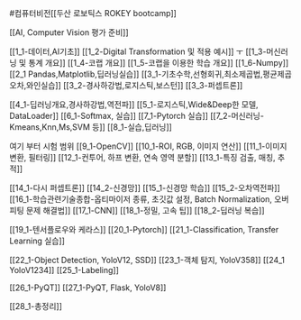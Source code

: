 #컴퓨터비전[[두산 로보틱스 ROKEY bootcamp]]

[[AI, Computer Vision 평가 준비]]

[[1_1-데이터,AI기초]]
[[1_2-Digital Transformation 및 적용 예시]] ㅜ
[[1_3-머신러닝 및 통계 개요]]
[[1_4-코랩 개요]]
[[1_5-코랩을 이용한 학습 개요]]
[[1_6-Numpy]]
[[2_1 Pandas,Matplotlib,딥러닝실습]]
[[3_1-기초수학,선형회귀,최소제곱법,평균제곱오차,와인실습]]
[[3_2-경사하강법,로지스틱,보스턴]]
[[3_3-퍼셉트론]]

[[4_1-딥러닝개요,경사하강법,역전파]]
[[5_1-로지스틱,Wide&Deep한 모델, DataLoader]]
[[6_1-Softmax, 실습]]
[[7_1-Pytorch 실습]]
[[7_2-머신러닝-Kmeans,Knn,Ms,SVM 등]]
[[8_1-실습,딥러닝]]

여기 부터 시험 범위
[[9_1-OpenCV]]
[[10_1-ROI, RGB, 이미지 연산]]
[[11_1-이미지 변환, 필터링]]
[[12_1-컨투어, 하프 변환, 연속 영역 분할]]
[[13_1-특징 검출, 매칭, 추적]]

[[14_1-다시 퍼셉트론]]
[[14_2-신경망]]
[[15_1-신경망 학습]]
[[15_2-오차역전파]]
[[16_1-학습관련기술종합-옵티마이저 종류, 초깃값 설정, Batch Normalization, 오버피팅 문제 해결법]]
[[17_1-CNN]]
[[18_1-정밀, 고속 팁]]
[[18_2-딥러닝 복습]]

[[19_1-텐서플로우와 케라스]]
[[20_1-Pytorch]]
[[21_1-Classification, Transfer Learning 실습]]

[[22_1-Object Detection, YoloV12, SSD]]
[[23_1-객체 탐지, YoloV358]]
[[24_1  YoloV1234]]
[[25_1-Labeling]]

[[26_1-PyQT]]
[[27_1-PyQT, Flask, YoloV8]]

[[28_1-총정리]]










